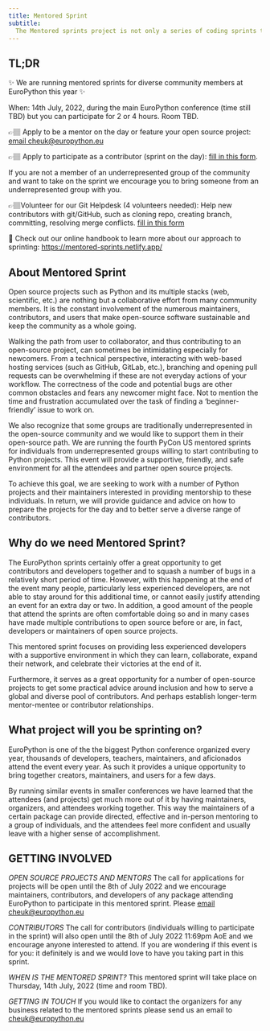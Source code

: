 ```yaml
---
title: Mentored Sprint
subtitle:
  The Mentored sprints project is not only a series of coding sprints to contribute to open source. But a community dedicated to mentor, support, and empower all of those folks that have faced and continue to face barriers to contributing to open source.
---
```

## TL;DR ##
✨ We are running mentored sprints for diverse community members at EuroPython this year ✨

When: 14th July, 2022, during the main EuroPython conference (time still TBD) but you can participate for 2 or 4 hours. Room TBD.

👉🏽 Apply to be a mentor on the day or feature your open source project: [email cheuk@europython.eu](mailto:cheuk@europython.eu)

👉🏽 Apply to participate as a contributor (sprint on the day): [fill in this form](https://forms.gle/mTbjK2hYnAMoq2LXA).

If you are not a member of an underrepresented group of the community and want to take on the sprint we encourage you to bring someone from an underrepresented group with you.

👉🏽Volunteer for our Git Helpdesk (4 volunteers needed): Help new contributors with git/GitHub, such as cloning repo, creating branch, committing, resolving merge conflicts. [fill in this form](https://forms.gle/mTbjK2hYnAMoq2LXA)

📖 Check out our online handbook to learn more about our approach to sprinting: https://mentored-sprints.netlify.app/

## About Mentored Sprint ##
Open source projects such as Python and its multiple stacks (web, scientific, etc.) are nothing but a collaborative effort from many community members. It is the constant involvement of the numerous maintainers, contributors, and users that make open-source software sustainable and keep the community as a whole going.

Walking the path from user to collaborator, and thus contributing to an open-source project, can sometimes be intimidating especially for newcomers. From a technical perspective, interacting with web-based hosting services (such as GitHub, GitLab, etc.), branching and opening pull requests can be overwhelming if these are not everyday actions of your workflow. The correctness of the code and potential bugs are other common obstacles and fears any newcomer might face. Not to mention the time and frustration accumulated over the task of finding a ‘beginner-friendly’ issue to work on.

We also recognize that some groups are traditionally underrepresented in the open-source community and we would like to support them in their open-source path. We are running the fourth PyCon US mentored sprints for individuals from underrepresented groups willing to start contributing to Python projects. This event will provide a supportive, friendly, and safe environment for all the attendees and partner open source projects.

To achieve this goal, we are seeking to work with a number of Python projects and their maintainers interested in providing mentorship to these individuals. In return, we will provide guidance and advice on how to prepare the projects for the day and to better serve a diverse range of contributors.

## Why do we need Mentored Sprint? ##
The EuroPython sprints certainly offer a great opportunity to get contributors and developers together and to squash a number of bugs in a relatively short period of time. However, with this happening at the end of the event many people, particularly less experienced developers, are not able to stay around for this additional time, or cannot easily justify attending an event for an extra day or two. In addition, a good amount of the people that attend the sprints are often comfortable doing so and in many cases have made multiple contributions to open source before or are, in fact, developers or maintainers of open source projects.

This mentored sprint focuses on providing less experienced developers with a supportive environment in which they can learn, collaborate, expand their network, and celebrate their victories at the end of it.

Furthermore, it serves as a great opportunity for a number of open-source projects to get some practical advice around inclusion and how to serve a global and diverse pool of contributors. And perhaps establish longer-term mentor-mentee or contributor relationships.

## What project will you be sprinting on? ##
EuroPython is one of the the biggest Python conference organized every year, thousands of developers, teachers, maintainers, and aficionados attend the event every year. As such it provides a unique opportunity to bring together creators, maintainers, and users for a few days.

By running similar events in smaller conferences we have learned that the attendees (and projects) get much more out of it by having maintainers, organizers, and attendees working together. This way the maintainers of a certain package can provide directed, effective and in-person mentoring to a group of individuals, and the attendees feel more confident and usually leave with a higher sense of accomplishment.

## GETTING INVOLVED ##
*OPEN SOURCE PROJECTS AND MENTORS*
The call for applications for projects will be open until the 8th of July 2022 and we encourage maintainers, contributors, and developers of any package attending EuroPython to participate in this mentored sprint. Please [email cheuk@europython.eu](mailto:cheuk@europython.eu)

*CONTRIBUTORS*
The call for contributors (individuals willing to participate in the sprint) will also open until the 8th of July 2022 11:69pm AoE and we encourage anyone interested to attend. If you are wondering if this event is for you: it definitely is and we would love to have you taking part in this sprint.

*WHEN IS THE MENTORED SPRINT?*
This mentored sprint will take place on Thursday, 14th July, 2022 (time and room TBD).

*GETTING IN TOUCH*
If you would like to contact the organizers for any business related to the mentored sprints please send us an email to [cheuk@europython.eu](mailto:cheuk@europython.eu)
